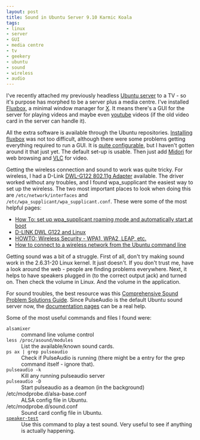 ```yaml
---
layout: post
title: Sound in Ubuntu Server 9.10 Karmic Koala
tags:
- linux
- server
- GUI
- media centre
- tv
- geekery
- ubuntu
- sound
- wireless
- audio
---
```

<p>I've recently attached my previously headless <a href="http://www.ubuntu.com/products/whatisubuntu/serveredition">Ubuntu server</a> to a TV - so it's purpose has morphed to be a server plus a media centre. I've installed <a href="http://fluxbox.org/">Fluxbox</a>, a minimal window manager for <a href="http://en.wikipedia.org/wiki/X_Window_System">X</a>. It means there's a GUI for the server for playing videos and maybe even <a href="http://www.youtube.com/">youtube</a> videos (if the old video card in the server can handle it).</p>

<p>All the extra software is available through the Ubuntu repositories. <a href="https://help.ubuntu.com/community/Installation/LowMemorySystems">Installing fluxbox</a> was not too difficult, although there were some problems getting everything required to run a GUI. It is <a href="https://help.ubuntu.com/community/Fluxbox">quite configurable</a>, but I haven't gotten around it that just yet. The default set-up is usable. Then just add <a href="http://en.wikipedia.org/wiki/Midori_%28web_browser%29">Midori</a> for web browsing and <a href="http://www.videolan.org/">VLC</a> for video.</p>

<p>Getting the wireless connection and sound to work was quite tricky. For wireless, I had a D-Link <a href="http://www.dlink.com/products/?pid=334">DWL-G122 802.11g Adapter</a> available. The driver worked without any troubles, and I found wpa_supplicant the easiest way to set up the wireless. 
The two most important places to look when doing this are <code>/etc/network/interfaces</code> and <code>/etc/wpa_supplicant/wpa_supplicant.conf</code>.
These were some of the most helpful pages:
<ul>
<li><a href="http://ubuntuforums.org/showthread.php?t=1259003">How To: set up wpa_supplicant roaming mode and automatically start at boot</a></li>
<li><a href="http://www.atlink.it/~conti/articles/d-link-dwl-g122-and-linux/">D-LINK DWL G122 and Linux</a></li>
<li><a href="http://ubuntuforums.org/showthread.php?t=318539"> HOWTO: Wireless Security - WPA1, WPA2, LEAP, etc. </a></li>
<li><a href="http://blog.tplus1.com/index.php/2008/06/13/how-to-connect-to-a-wireless-network-from-the-ubuntu-command-line/">How to connect to a wireless network from the Ubuntu command line</a></li>
</ul>
</p>

<p>Getting sound was a bit of a struggle. First of all, don't try making sound work in the 2.6.31-20 Linux kernel. It just doesn't. If you don't trust me, have a look around the web - people are finding problems everywhere. Next, it helps to have speakers plugged in (to the correct output jack) and turned on. Then check the volume in Linux. And the volume in the application.</p>

<p>For sound troubles, the best resource was this <a href="http://ubuntuforums.org/showthread.php?t=205449">Comprehensive Sound Problem Solutions Guide</a>. Since PulseAudio is the default Ubuntu sound server now, the <a href="https://wiki.ubuntu.com/PulseAudio">documentation pages</a> can be a real help.</p>

<p>Some of the most useful commands and files I found were:
<dl>
<dt><code>alsamixer</code></dt>
<dd>command line volume control</dd>
<dt><code>less /proc/asound/modules</code></dt>
<dd>List the available/known sound cards.</dd>
<dt><code>ps ax | grep pulseaudio</code></dt>
<dd>Check if PulseAudio is running (there might be a entry for the grep command itself - ignore that). </dd>
<dt><code>pulseaudio -k</code></dt>
<dd>Kill any running pulseaudio server</dd>
<dt><code>pulseaudio -D</code></dt>
<dd>Start pulseaudio as a deamon (in the background)</dd>
<dt>/etc/modprobe.d/alsa-base.conf</dt>
<dd>ALSA config file in Ubuntu.</dd>
<dt>/etc/modprobe.d/sound.conf</dt>
<dd>Sound card config file in Ubuntu.</dd>
<dt><code><a href="http://alsa.opensrc.org/index.php/Speaker-test">speaker-test</a></code></dt>
<dd>Use this command to play a test sound. Very useful to see if anything is actually happening. </dd>
</dl>
</p>
